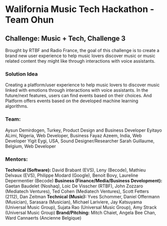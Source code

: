 # Walifornia Music Tech Hackathon - Team Ohun 
## Challenge: Music + Tech, Challenge 3
Brought by RTBF and Radio France, the goal of this challenge is to create a brand new user experience to help music lovers discover music or music related content they might like through interactions with voice assistants.


### Solution Idea
Creating a platform/user experience to help music lovers to discover music linked with emotions through interactions with voice assistants. 
In the future/next features, users can find events based on their choices. And Platform offers events based on the developed machine learning algorithms. 


### Team: 
Aysun Demirdogen, Turkey, Product Design and Business Developer
Eyitayo ALimi, Nigeria, Web Developer, Business
Fayaz Azeem, India, Web Developer
Yigit Eygi, USA, Sound Designer/Researcher
Sarah Guillaume, Belgium, Web Developer

### Mentors:
**Technical (Software):** David Brabant (EVS), Leny (Becode), Mathieu Delvaux (EVS), Philippe Modard (Google), Benoit Bovy, Laureline Depermentier (Becode)
**Business (Finance/Media/Business Development):** Gaetan Baudelet (Noshaq), Loic De Visscher (RTBF), John Zozzaro (Mediatech Ventures), Ted Cohen (Mediatech Ventures), Scott Fetters (2112), Dan Zeitman
**Technical (Music):** Yves Schommer, Daniel Offermann (Musician), Sarasara (Musician), Michael Lariviere, Jay Katsuyama (Universal Music Group), Sujata Rao  (Universal Music Group), Amy Strack  (Universal Music Group)
**Brand/Pitching:** Mitch Chaiet, Angela Bee Chan, Ward Cannaerts (Ancienne Belgique)
